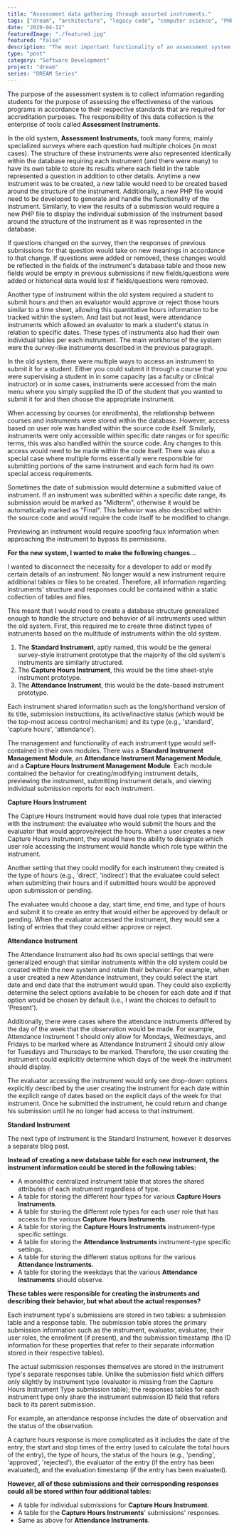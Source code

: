 ```yaml
---
title: "Assessment data gathering through assorted instruments."
tags: ["dream", "architecture", "legacy code", "computer science", "PHP", "MySQL", "jQuery", "LAMP"]
date: "2019-04-12"
featuredImage: "./featured.jpg"
featured: "false"
description: "The most important functionality of an assessment system is the gathering of data for the purpose of assessment, this is the responsibility of the assessment instruments."
type: "post"
category: "Software Development"
project: "dream"
series: "DREAM Series"
--- 
```


The purpose of the assessment system is to collect information regarding students for the purpose of assessing the effectiveness of the various programs in accordance to their respective standards that are required for accreditation purposes. The responsibility of this data collection is the enterprise of tools called **Assessment Instruments**.  

In the old system, **Assessment Instruments**, took many forms; mainly specialized surveys where each question had multiple choices (in most cases). The structure of these instruments were also represented identically within the database requiring each instrument (and there were many) to have its own table to store its results where each field in the table represented a question in addition to other details. Anytime a new instrument was to be created, a new table would need to be created based around the structure of the instrument. Additionally, a new PHP file would need to be developed to generate and handle the functionality of the instrument. Similarly, to view the results of a submission would require a new PHP file to display the individual submission of the instrument based around the structure of the instrument as it was represented in the database.

If questions changed on the survey, then the responses of previous submissions for that question would take on new meanings in accordance to that change. If questions were added or removed, these changes would be reflected in the fields of the instrument's database table and those new fields would be empty in previous submissions if new fields/questions were added or historical data would lost if fields/questions were removed.

Another type of instrument within the old system required a student to submit hours and then an evaluator would approve or reject those hours similar to a time sheet, allowing this quantitative hours information to be tracked within the system. And last but not least, were attendance instruments which allowed an evaluator to mark a student's status in relation to specific dates. These types of instruments also had their own individual tables per each instrument. The main workhorse of the system were the survey-like instruments described in the previous paragraph. 

In the old system, there were multiple ways to access an instrument to submit it for a student. Either you could submit it through a course that you were supervising a student in in some capacity (as a faculty or clinical instructor) or in some cases, instruments were accessed from the main menu where you simply supplied the ID of the student that you wanted to submit it for and then choose the appropriate instrument. 

When accessing by courses (or enrollments), the relationship between courses and instruments were stored within the database. However, access based on user role was handled within the source code itself. Similarly, instruments were only accessible within specific date ranges or for specific terms, this was also handled within the source code. Any changes to this access would need to be made within the code itself. There was also a special case where multiple forms essentially were responsible for submitting portions of the same instrument and each form had its own special access requirements. 

Sometimes the date of submission would determine a submitted value of instrument. If an instrument was submitted within a specific date range, its submission would be marked as "Midterm", otherwise it would be automatically marked as "Final". This behavior was also described within the source code and would require the code itself to be modified to change. 

Previewing an instrument would require spoofing faux information when approaching the instrument to bypass its permissions.

**For the new system, I wanted to make the following changes...**

I wanted to disconnect the necessity for a developer to add or modify certain details of an instrument. No longer would a new instrument require additional tables or files to be created. Therefore, all information regarding instruments' structure and responses could be contained within a static collection of tables and files. 

This meant that I would need to create a database structure generalized enough to handle the structure and behavior of all instruments used within the old system. First, this required me to create three distinct types of instruments based on the multitude of instruments within the old system.

1. The **Standard Instrument**, aptly named, this would be the general survey-style instrument prototype that the majority of the old system's instruments are similarly structured.
2. The **Capture Hours Instrument**, this would be the time sheet-style instrument prototype.
3. The **Attendance Instrument**, this would be the date-based instrument prototype. 

Each instrument shared information such as the long/shorthand version of its title, submission instructions, its active/inactive status (which would be the top-most access control mechanism) and its type (e.g., 'standard', 'capture hours', 'attendance').

The management and functionality of each instrument type would self-contained in their own modules. There was a **Standard Instrument Management Module**,  an **Attendance Instrument Management Module**, and a **Capture Hours Instrument Management Module**.  Each module contained the behavior for creating/modifying instrument details, previewing the instrument, submitting instrument details, and viewing individual submission reports for each instrument.

**Capture Hours Instrument**

The Capture Hours Instrument would have dual role types that interacted with the instrument: the evaluatee who would submit the hours and the evaluator that would approve/reject the hours. When a user creates a new Capture Hours Instrument, they would have the ability to designate which user role accessing the instrument would handle which role type within the instrument. 

Another setting that they could modify for each instrument they created is the type of hours (e.g., 'direct', 'indirect') that the evaluatee could select when submitting their hours and if submitted hours would be approved upon submission or pending.

The evaluatee would choose a day, start time, end time, and type of hours and submit it to create an entry that would either be approved by default or pending. When the evaluator accessed the instrument, they would see a listing of entries that they could either approve or reject.

**Attendance Instrument**

The Attendance Instrument also had its own special settings that were generalized enough that similar instruments within the old system could be created within the new system and retain their behavior. For example, when a user created a new Attendance Instrument, they could select the start date and end date that the instrument would span. They could also explicitly determine the select options available to be chosen for each date and if that option would be chosen by default (i.e., I want the choices to default to 'Present'). 

Additionally, there were cases where the attendance instruments differed by the day of the week that the observation would be made. For example, Attendance Instrument 1 should only allow for Mondays, Wednesdays, and Fridays to be marked where as Attendance Instrument 2 should only allow for Tuesdays and Thursdays to be marked. Therefore, the user creating the instrument could explicitly determine which days of the week the instrument should display.

The evaluator accessing the instrument would only see drop-down options explicitly described by the user creating the instrument for each date within the explicit range of dates based on the explicit days of the week for that instrument. Once he submitted the instrument, he could return and change his submission until he no longer had access to that instrument. 

**Standard Instrument**

The next type of instrument is the Standard Instrument, however it deserves a separate blog post.

**Instead of creating a new database table for each new instrument, the instrument information could be stored in the following tables:**

- A monolithic centralized instrument table that stores the shared attributes of each instrument regardless of type.
- A table for storing the different hour types for various **Capture Hours Instruments**.
- A table for storing the different role types for each user role that has access to the various **Capture Hours Instruments**.
- A table for storing the **Capture Hours Instruments** instrument-type specific settings.
- A table for storing the **Attendance Instruments** instrument-type specific settings.
- A table for storing the different status options for the various **Attendance Instruments.**
- A table for storing the weekdays that the various **Attendance Instruments** should observe.

**These tables were responsible for creating the instruments and describing their behavior, but what about the actual responses?**

Each instrument type's submissions are stored in two tables: a submission table and a response table. The submission table stores the primary submission information such as the instrument, evaluator, evaluatee, their user roles, the enrollment (if present), and the submission timestamp (the ID information for these properties that refer to their separate information stored in their respective tables). 

The actual submission responses themselves are stored in the instrument type's separate responses table. Unlike the submission field which differs only slightly by instrument type (evaluator is missing from the Capture Hours Instrument Type submission table); the responses tables for each instrument type only share the instrument submission ID field that refers back to its parent submission.

For example, an attendance response includes the date of observation and the status of the observation. 

A capture hours response is more complicated as it includes the date of the entry, the start and stop times of the entry (used to calculate the total hours of the entry), the type of hours, the status of the hours (e.g., 'pending', 'approved', 'rejected'), the evaluator of the entry (if the entry has been evaluated), and the evaluation timestamp (if the entry has been evaluated). 

**However, all of these submissions and their corresponding responses could all be stored within four additional tables:**

- A table for individual submissions for **Capture Hours Instrument**.
- A table for the **Capture Hours Instruments**' submissions' responses.
- Same as above for **Attendance Instruments**.